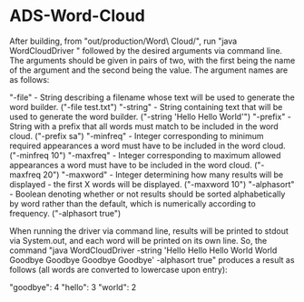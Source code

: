 # ADS-Word-Cloud

After building, from "out/production/Word\ Cloud/", run "java WordCloudDriver " followed by the desired arguments via command line. The arguments should be given in pairs of two, with the first being the name of the argument and the second being the value. The argument names are as follows:

"-file" - String describing a filename whose text will be used to generate the word builder. ("-file test.txt")
"-string" - String containing text that will be used to generate the word builder. ("-string 'Hello Hello World'")
"-prefix" - String with a prefix that all words must match to be included in the word cloud. ("-prefix sa")
"-minfreq" - Integer corresponding to minimum required appearances a word must have to be included in the word cloud. ("-minfreq 10")
"-maxfreq" - Integer corresponding to maximum allowed appearances a word must have to be included in the word cloud. ("-maxfreq 20")
"-maxword" - Integer determining how many results will be displayed - the first X words will be displayed. ("-maxword 10")
"-alphasort" - Boolean denoting whether or not results should be sorted alphabetically by word rather than the default, which is numerically according to frequency. ("-alphasort true")

When running the driver via command line, results will be printed to stdout via System.out, and each word will be printed on its own line. So, the command "java WordCloudDriver -string 'Hello Hello Hello World World Goodbye Goodbye Goodbye Goodbye' -alphasort true" produces a result as follows (all words are converted to lowercase upon entry):

"goodbye": 4
"hello": 3
"world": 2
